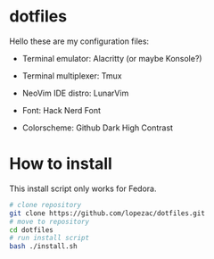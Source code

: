 # dotfiles

Hello these are my configuration files:

* Terminal emulator: Alacritty (or maybe Konsole?)

* Terminal multiplexer: Tmux

* NeoVim IDE distro: LunarVim

* Font: Hack Nerd Font

* Colorscheme: Github Dark High Contrast

# How to install
This install script only works for Fedora.
```bash
# clone repository
git clone https://github.com/lopezac/dotfiles.git
# move to repository
cd dotfiles
# run install script
bash ./install.sh
```
